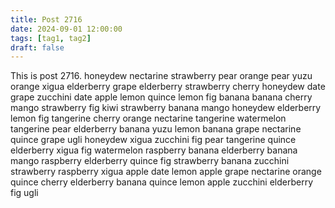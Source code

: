 ```yaml
---
title: Post 2716
date: 2024-09-01 12:00:00
tags: [tag1, tag2]
draft: false
---
```

This is post 2716.
honeydew
nectarine
strawberry
pear
orange
pear
yuzu
orange
xigua
elderberry
grape
elderberry
strawberry
cherry
honeydew
date
grape
zucchini
date
apple
lemon
quince
lemon
fig
banana
banana
cherry
mango
strawberry
fig
kiwi
strawberry
banana
mango
honeydew
elderberry
lemon
fig
tangerine
cherry
orange
nectarine
tangerine
watermelon
tangerine
pear
elderberry
banana
yuzu
lemon
banana
grape
nectarine
quince
grape
ugli
honeydew
xigua
zucchini
fig
pear
tangerine
quince
elderberry
xigua
fig
watermelon
raspberry
banana
elderberry
banana
mango
raspberry
elderberry
quince
fig
strawberry
banana
zucchini
strawberry
raspberry
xigua
apple
date
lemon
apple
grape
nectarine
orange
quince
cherry
elderberry
banana
quince
lemon
apple
zucchini
elderberry
fig
ugli
